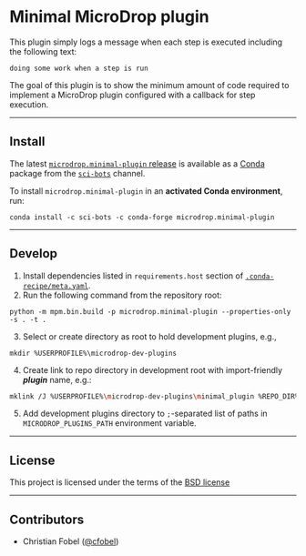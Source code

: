 # Minimal MicroDrop plugin #

This plugin simply logs a message when each step is executed including the
following text:

    doing some work when a step is run

The goal of this plugin is to show the minimum amount of code required to
implement a MicroDrop plugin configured with a callback for step execution.

-------------------------------------------------------------------------------

Install
-------

The latest [`microdrop.minimal-plugin` release][1] is available as a
[Conda][2] package from the [`sci-bots`][2] channel.

To install `microdrop.minimal-plugin` in an **activated Conda environment**, run:

    conda install -c sci-bots -c conda-forge microdrop.minimal-plugin

-------------------------------------------------------------------------------

Develop
-------

 1. Install dependencies listed in `requirements.host` section of
    [`.conda-recipe/meta.yaml`](/.conda-recipe/meta.yaml).
 2. Run the following command from the repository root:
 ```
 python -m mpm.bin.build -p microdrop.minimal-plugin --properties-only -s . -t .
 ```
 3. Select or create directory as root to hold development plugins, e.g.,
 ```
 mkdir %USERPROFILE%\microdrop-dev-plugins
 ```
 4. Create link to repo directory in development root with import-friendly
    **_plugin_** name, e.g.:
 ```sh
 mklink /J %USERPROFILE%\microdrop-dev-plugins\minimal_plugin %REPO_DIR%
 ```
 5. Add development plugins directory to `;`-separated list of paths in
    `MICRODROP_PLUGINS_PATH` environment variable.

-------------------------------------------------------------------------------

License
-------

This project is licensed under the terms of the [BSD license](/LICENSE.md)

-------------------------------------------------------------------------------

Contributors
------------

 - Christian Fobel ([@cfobel](https://github.com/cfobel))


[1]: https://github.com/sci-bots/microdrop.minimal-plugin
[2]: https://anaconda.org/sci-bots/microdrop.minimal-plugin
